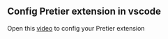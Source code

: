 ## Config Pretier extension in vscode

Open this [video](https://raw.githubusercontent.com/SWPSU23/SWP-FE/master/CMS/assets/ConfigPretier.mkv?token=GHSAT0AAAAAACCNBL6GUBDKOCDCPLQNRSBOZDF5WHA) to config your Pretier extension
